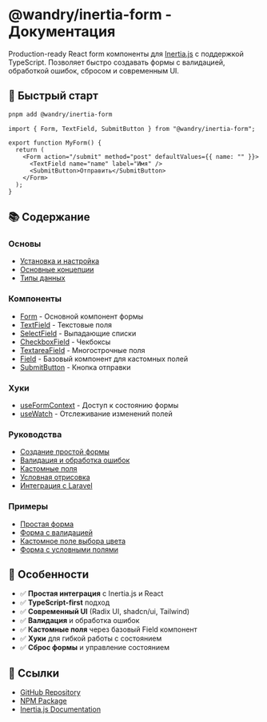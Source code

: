 # @wandry/inertia-form - Документация

Production-ready React form компоненты для [Inertia.js](https://inertiajs.com/) с поддержкой TypeScript. Позволяет быстро создавать формы с валидацией, обработкой ошибок, сбросом и современным UI.

## 🚀 Быстрый старт

```bash
pnpm add @wandry/inertia-form
```

```tsx
import { Form, TextField, SubmitButton } from "@wandry/inertia-form";

export function MyForm() {
  return (
    <Form action="/submit" method="post" defaultValues={{ name: "" }}>
      <TextField name="name" label="Имя" />
      <SubmitButton>Отправить</SubmitButton>
    </Form>
  );
}
```

## 📚 Содержание

### Основы

- [Установка и настройка](./getting-started.md)
- [Основные концепции](./concepts.md)
- [Типы данных](./types.md)

### Компоненты

- [Form](./components/form.md) - Основной компонент формы
- [TextField](./components/text-field.md) - Текстовые поля
- [SelectField](./components/select-field.md) - Выпадающие списки
- [CheckboxField](./components/checkbox-field.md) - Чекбоксы
- [TextareaField](./components/textarea-field.md) - Многострочные поля
- [Field](./components/field.md) - Базовый компонент для кастомных полей
- [SubmitButton](./components/submit-button.md) - Кнопка отправки

### Хуки

- [useFormContext](./hooks/use-form-context.md) - Доступ к состоянию формы
- [useWatch](./hooks/use-watch.md) - Отслеживание изменений полей

### Руководства

- [Создание простой формы](./guides/simple-form.md)
- [Валидация и обработка ошибок](./guides/validation.md)
- [Кастомные поля](./guides/custom-fields.md)
- [Условная отрисовка](./guides/conditional-rendering.md)
- [Интеграция с Laravel](./guides/laravel-integration.md)

### Примеры

- [Простая форма](./examples/simple-form.md)
- [Форма с валидацией](./examples/form-with-validation.md)
- [Кастомное поле выбора цвета](./examples/custom-color-field.md)
- [Форма с условными полями](./examples/conditional-fields.md)

## 🎯 Особенности

- ✅ **Простая интеграция** с Inertia.js и React
- ✅ **TypeScript-first** подход
- ✅ **Современный UI** (Radix UI, shadcn/ui, Tailwind)
- ✅ **Валидация** и обработка ошибок
- ✅ **Кастомные поля** через базовый Field компонент
- ✅ **Хуки** для гибкой работы с состоянием
- ✅ **Сброс формы** и управление состоянием

## 🔗 Ссылки

- [GitHub Repository](https://github.com/your-repo/inertia-form)
- [NPM Package](https://www.npmjs.com/package/@wandry/inertia-form)
- [Inertia.js Documentation](https://inertiajs.com/)

